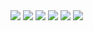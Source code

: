 <img src="/Authentication/Authentication-1.jpg">
<img src="/Authentication/Authentication-2.jpg">
<img src="/Authentication/Authentication-3.jpg">
<img src="/Authentication/Authentication-4.jpg">
<img src="/Authentication/Authentication-5.jpg">
<img src="/Authentication/Authentication-6.jpg">
